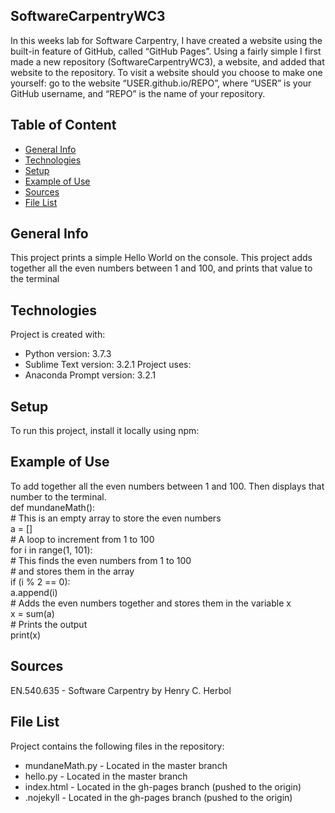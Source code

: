## SoftwareCarpentryWC3
In this weeks lab for Software Carpentry, I have created a website using the built-in feature of GitHub, called “GitHub Pages”. Using a fairly simple I first made a new repository (SoftwareCarpentryWC3), a website, and added that website to the repository. To visit a website should you choose to make one yourself: go to the website “USER.github.io/REPO”, where “USER” is your GitHub username, and “REPO” is the name of
your repository.
## Table of Content
* [General Info](#general-info)
* [Technologies](#technologies)
* [Setup](#setup)
* [Example of Use](#example-of-use)
* [Sources](#sources)
* [File List](#file-list)
## General Info
This project prints a simple Hello World on the console.
This project adds together all the even numbers between 1 and 100, and prints that value to the terminal
## Technologies
Project is created with:
* Python version: 3.7.3
* Sublime Text version: 3.2.1
Project uses:
* Anaconda Prompt version: 3.2.1
## Setup
To run this project, install it locally using npm:
## Example of Use
To add together all the even numbers between 1 and 100. Then displays that number to the terminal. <br>
def mundaneMath(): <br>
    # This is an empty array to store the even numbers <br>
    a = [] <br>
    # A loop to increment from 1 to 100 <br>
    for i in range(1, 101): <br>
        # This finds the even numbers from 1 to 100 <br>
        # and stores them in the array <br>
        if (i % 2 == 0): <br>
            a.append(i) <br>
    # Adds the even numbers together and stores them in the variable x <br>
    x = sum(a) <br>
    # Prints the output <br>
    print(x) <br>
## Sources
EN.540.635 - Software Carpentry by Henry C. Herbol
## File List
Project contains the following files in the repository:
* mundaneMath.py - Located in the master branch
* hello.py - Located in the master branch
* index.html - Located in the gh-pages branch (pushed to the origin)
* .nojekyll - Located in the gh-pages branch (pushed to the origin)
